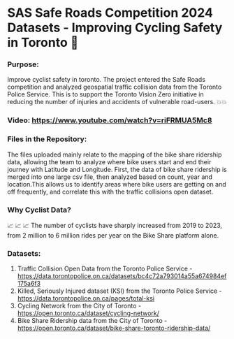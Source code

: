 # SAS Safe Roads Competition 2024 Datasets - Improving Cycling Safety in Toronto 🚴 
### Purpose: 
Improve cyclist safety in toronto. The project entered the Safe Roads competition and analyzed geospatial traffic collision data from the Toronto Police Service. This is to support the Toronto Vision Zero initiative in reducing the number of injuries and accidents of vulnerable road-users. 💥💥

### Video: https://www.youtube.com/watch?v=riFRMUA5Mc8

### Files in the Repository:
The files uploaded mainly relate to the mapping of the bike share ridership data, allowing the team to analyze where bike users start and end their journey with Latitude and Longitude. First, the data of bike share ridership is merged into one large csv file, then analyzed based on count, year and location.This allows us to identify areas where bike users are getting on and off frequently, and correlate this with the traffic collisions open dataset.

### Why Cyclist Data?
📈 📈 📈  The number of cyclists have sharply increased from 2019 to 2023, from 2 million to 6 million rides per year on the Bike Share platform alone.

### Datasets:
1. Traffic Collision Open Data from the Toronto Police Service - https://data.torontopolice.on.ca/datasets/bc4c72a793014a55a674984ef175a6f3
2. Killed, Seriously Injured dataset (KSI) from the Toronto Police Service - https://data.torontopolice.on.ca/pages/total-ksi
3. Cycling Network from the City of Toronto - https://open.toronto.ca/dataset/cycling-network/
4. Bike Share Ridership data from the City of Toronto - https://open.toronto.ca/dataset/bike-share-toronto-ridership-data/
